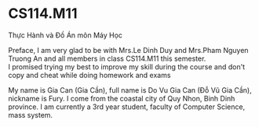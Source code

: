# CS114.M11
Thực Hành và Đồ Án môn Máy Học 

Preface, I am very glad to be with Mrs.Le Dinh Duy and Mrs.Pham Nguyen Truong An and all members in class CS114.M11 this semester.  
I promised trying my best to improve my skill during the course and don't copy and cheat while doing homework and exams

My name is Gia Can (Gia Cần), full name is Do Vu Gia Can (Đỗ Vũ Gia Cần), nickname is Fury. I come from the coastal city of Quy Nhon, Binh Dinh province. 
I am currently a 3rd year student, faculty of Computer Science, mass system.    

